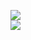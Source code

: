 [![](https://img.shields.io/badge/Made%20With-Github%20Spray-lightgrey.svg?style=for-the-badge&logo=github)](https://github.com/Annihil/github-spray#18003)  
[![](https://i.imgur.com/2DrTn0Z.gif)](https://github.com/Annihil/github-spray)